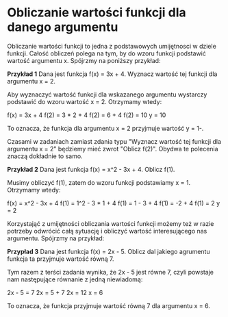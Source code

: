 # **Obliczanie wartości funkcji dla danego argumentu**

Obliczanie wartości funkcji to jedna z podstawowych umijętnosci w dziele funkcji. Całość obliczeń polega na tym, by do wzoru funkcji podstawić wartość argumentu x. Spójrzmy na poniższy przykład:

**Przykład 1**
Dana jest funkcja f(x) = 3x + 4. Wyznacz wartość tej funkcji dla argumentu x = 2.

Aby wyznaczyć wartość funkcji dla wskazanego argumentu wystarczy podstawić do wzoru wartość x = 2. Otrzymamy wtedy:

f(x) = 3x + 4
f(2) = 3 \* 2 + 4
f(2) = 6 + 4
f(2) = 10
y = 10

To oznacza, że funkcja dla argumentu x = 2 przyjmuje wartość y = 1-.

Czasami w zadaniach zamiast zdania typu "Wyznacz wartość tej funkcji dla argumentu x = 2" będziemy mieć zwrot "Oblicz f(2)". Obydwa te polecenia znaczą dokładnie to samo.

**Przykład 2**
Dana jest funkcja f(x) = x^2 - 3x + 4. Oblicz f(1).

Musimy obliczyć f(1), zatem do wzoru funkcji podstawiamy x = 1. Otrzymamy wtedy:

f(x) = x^2 - 3x + 4
f(1) = 1^2 - 3 \* 1 + 4
f(1) = 1 - 3 + 4
f(1) = -2 + 4
f(1) = 2
y = 2

Korzystająć z umijętności obliczania wartości funkcji możemy też w razie potrzeby odwrócić całą sytuację i obliczyć wartość interesującego nas argumentu. Spójrzmy na przykład:

**Przypład 3**
Dana jest funkcja f(x) = 2x - 5. Oblicz dal jakiego agrumentu funkcja ta przyjmuje wartość równą 7.

Tym razem z terści zadania wynika, że 2x - 5 jest równe 7, czyli powstaje nam następujące równanie z jedną niewiadomą:

2x - 5 = 7
2x = 5 + 7
2x = 12
x = 6

To oznacza, że funkcja przyjmuje wartość równą 7 dla argumentu x = 6.
